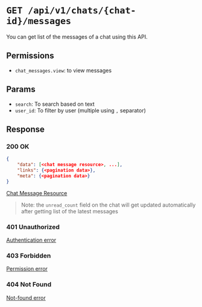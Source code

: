 # `GET /api/v1/chats/{chat-id}/messages`
You can get list of the messages of a chat using this API.


## Permissions

- `chat_messages.view`: to view messages

## Params

- `search`: To search based on text
- `user_id`: To filter by user (multiple using `,` separator)

## Response

### 200 OK

```json
{
    "data": [<chat message resource>, ...],
    "links": {<pagination data>},
    "meta": {<pagination data>}
}
```

[Chat Message Resource](chat_message_resource.md)

> Note: the `unread_count` field on the chat will get updated automatically after getting list of the latest messages

### 401 Unauthorized
[Authentication error](../../_globals/authentication-errors.md)

### 403 Forbidden
[Permission error](../../_globals/permission-errors.md)

### 404 Not Found
[Not-found error](../../_globals/not-found-errors.md)
